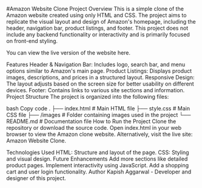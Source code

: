 #Amazon Website Clone
Project Overview
This is a simple clone of the Amazon website created using only HTML and CSS. The project aims to replicate the visual layout and design of Amazon's homepage, including the header, navigation bar, product listings, and footer. This project does not include any backend functionality or interactivity and is primarily focused on front-end styling.

You can view the live version of the website here.

Features
Header & Navigation Bar: Includes logo, search bar, and menu options similar to Amazon's main page.
Product Listings: Displays product images, descriptions, and prices in a structured layout.
Responsive Design: The layout adjusts based on the screen size for better usability on different devices.
Footer: Contains links to various site sections and information.
Project Structure
The project is organized into the following files:

bash
Copy code
.
├── index.html          # Main HTML file
├── style.css           # Main CSS file
├── /images             # Folder containing images used in the project
└── README.md           # Documentation file
How to Run the Project
Clone the repository or download the source code.
Open index.html in your web browser to view the Amazon clone website.
Alternatively, visit the live site: Amazon Website Clone.

Technologies Used
HTML: Structure and layout of the page.
CSS: Styling and visual design.
Future Enhancements
Add more sections like detailed product pages.
Implement interactivity using JavaScript.
Add a shopping cart and user login functionality.
Author
Kapish Aggarwal - Developer and designer of this project.

